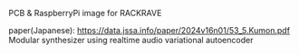 PCB & RaspberryPi image
for RACKRAVE

paper(Japanese): 
https://data.jssa.info/paper/2024v16n01/53_5.Kumon.pdf  
Modular synthesizer using realtime audio variational autoencoder    
